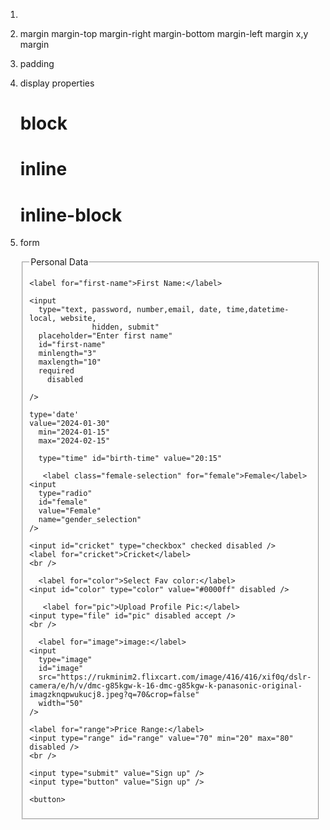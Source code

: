1.  <!-- Describe the character standard -->
    <meta charset="UTF-8" />

    <!-- Describe viewport to adjust our web-application -->
    <meta name="viewport" content="width=device-width; initial-scale=1" />

    <!-- Describe the Author or developer of this web-application -->
    <meta name="author" description="Vinay Maurya" />

    <!-- Describe the name of web application -->
    <meta name="application-name" content="let Learn together" />

    <!--It show short description of website in google search -->
    <meta
      name="description"
      content="This is used to develop tutorials for Future enthusiastic coders"
    />

    <!--SEO friendly-->
    <meta name="keywords" content="html, css, javascript, react" />

    <link rel="stylesheet" href="./style.css" />

    <!-- Add title -->
    <title>Forms</title>

    <!-- Add favicon -->
     <link rel="icon" type="image/x-icon" href="/images/favicon.ico">

2.  margin
    margin-top
    margin-right
    margin-bottom
    margin-left
    margin x,y
    margin

3.  padding
4.  display properties
    # block
    # inline
    # inline-block
5.  form
    <form>
        <fieldset>
          <legend>Personal Data</legend>

        <label for="first-name">First Name:</label>

        <input
          type="text, password, number,email, date, time,datetime-local, website,
                      hidden, submit"
          placeholder="Enter first name"
          id="first-name"
          minlength="3"
          maxlength="10"
          required
            disabled

        />

        type='date'
        value="2024-01-30"
          min="2024-01-15"
          max="2024-02-15"

          type="time" id="birth-time" value="20:15"

           <label class="female-selection" for="female">Female</label>
        <input
          type="radio"
          id="female"
          value="Female"
          name="gender_selection"
        />

        <input id="cricket" type="checkbox" checked disabled />
        <label for="cricket">Cricket</label>
        <br />

          <label for="color">Select Fav color:</label>
        <input id="color" type="color" value="#0000ff" disabled />

           <label for="pic">Upload Profile Pic:</label>
        <input type="file" id="pic" disabled accept />
        <br />

          <label for="image">image:</label>
        <input
          type="image"
          id="image"
          src="https://rukminim2.flixcart.com/image/416/416/xif0q/dslr-camera/e/h/v/dmc-g85kgw-k-16-dmc-g85kgw-k-panasonic-original-imagzknqpwukucj8.jpeg?q=70&crop=false"
          width="50"
        />

        <label for="range">Price Range:</label>
        <input type="range" id="range" value="70" min="20" max="80" disabled />
        <br />

        <input type="submit" value="Sign up" />
        <input type="button" value="Sign up" />

        <button>
